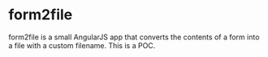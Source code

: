 # form2file
form2file is a small AngularJS app that converts the contents of a form into a file with a custom filename. This is a POC. 

